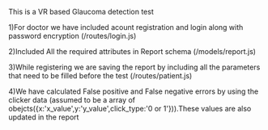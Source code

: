 This is a VR based Glaucoma detection test

1)For doctor we have included acount registration and login along with password encryption (/routes/login.js)

2)Included All the required attributes in Report schema (/models/report.js)

3)While registering we are saving the report by including all the parameters that need to be filled before the test (/routes/patient.js)

4)We have calculated False positive and False negative errors by using the clicker data (assumed to be a array of obejcts({x:'x_value',y:'y_value',click_type:'0 or 1'})).These values are also updated in the report
